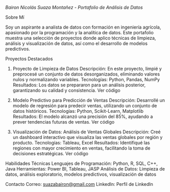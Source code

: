 *Bairon Nicolás Suaza Montañez - 
Portafolio de Análisis de Datos*

Sobre Mí

Soy un aspirante a analista de datos con formación en ingeniería agrícola, apasionado por la programación y la analítica de datos. Este portafolio muestra una selección de proyectos donde aplico técnicas de limpieza, análisis y visualización de datos, así como el desarrollo de modelos predictivos.

Proyectos Destacados
1. Proyecto de Limpieza de Datos
Descripción: En este proyecto, limpié y preprocesé un conjunto de datos desorganizados, eliminando valores nulos y normalizando variables.
Tecnologías: Python, Pandas, NumPy
Resultados: Los datos se prepararon para un análisis posterior, garantizando su calidad y consistencia.
Ver código


3. Modelo Predictivo para Predicción de Ventas
Descripción: Desarrollé un modelo de regresión para predecir ventas, utilizando un conjunto de datos históricos.
Tecnologías: Python, Scikit-Learn, Matplotlib
Resultados: El modelo alcanzó una precisión del 85%, ayudando a prever tendencias futuras de ventas.
Ver código


5. Visualización de Datos: Análisis de Ventas Globales
Descripción: Creé un dashboard interactivo que visualiza las ventas globales por región y producto.
Tecnologías: Tableau, Excel
Resultados: Identifiqué las regiones con mayor crecimiento en ventas, facilitando la toma de decisiones estratégicas.
Ver código


Habilidades Técnicas
Lenguajes de Programación: Python, R, SQL, C++, Java
Herramientas: Power BI, Tableau, JASP
Análisis de Datos: Limpieza de datos, análisis exploratorio, modelos predictivos, visualización de datos

Contacto
Correo: suazabairon@gmail.com
LinkedIn: Perfil de LinkedIn
